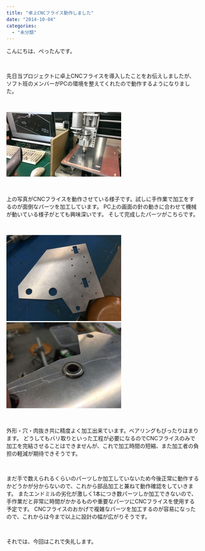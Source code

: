 ```yaml
---
title: "卓上CNCフライス動作しました"
date: "2014-10-04"
categories: 
  - "未分類"
---
```


こんにちは、ぺったんです。

 

先日当プロジェクトに卓上CNCフライスを導入したことをお伝えしましたが、ソフト班のメンバーがPCの環境を整えてくれたので動作するようになりました。

 

[![IMAG0937](images/IMAG0937-300x169.jpg)](http://www.fortefibre.net/blog/wp-content/uploads/2014/10/IMAG0937.jpg)

 

上の写真がCNCフライスを動作させている様子です。試しに手作業で加工をするのが面倒なパーツを加工しています。 PC上の画面の針の動きに合わせて機械が動いている様子がとても興味深いです。 そして完成したパーツがこちらです。

 

[![BzBuUknCUAIouqe](images/BzBuUknCUAIouqe-300x225.jpg)](http://www.fortefibre.net/blog/wp-content/uploads/2014/10/BzBuUknCUAIouqe.jpg) [![BzBufZPCIAE-QMO](images/BzBufZPCIAE-QMO-300x225.jpg)](http://www.fortefibre.net/blog/wp-content/uploads/2014/10/BzBufZPCIAE-QMO.jpg)

 

外形・穴・肉抜き共に精度よく加工出来ています。ベアリングもぴったりはまります。 どうしてもバリ取りといった工程が必要になるのでCNCフライスのみで加工を完結させることはできませんが、これで加工時間の短縮、また加工者の負担の軽減が期待できそうです。

 

まだ手で数えられるくらいのパーツしか加工していないため今後正常に動作するかどうかが分からないので、これから部品加工と兼ねて動作確認をしていきます。 またエンドミルの劣化が激しく1本につき数パーツしか加工できないので、手作業だと非常に時間がかかるものや重要なパーツにCNCフライスを使用する予定です。 CNCフライスのおかげで複雑なパーツを加工するのが容易になったので、これからは今まで以上に設計の幅が広がりそうです。

 

それでは、今回はこれで失礼します。
